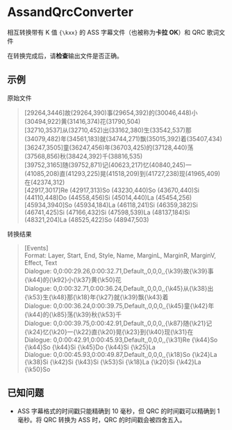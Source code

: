 # AssandQrcConverter
相互转换带有 K 值 `{\kxx}` 的 ASS 字幕文件（也被称为**卡拉 OK**）和 QRC 歌词文件  

在转换完成后，请**检查**输出文件是否正确。
## 示例
原始文件

>[29264,3446]故(29264,390)事(29654,392)的(30046,448)小(30494,922)黄(31416,374)花(31790,504)  
[32710,3537]从(32710,452)出(33162,380)生(33542,537)那(34079,482)年(34561,183)就(34744,271)飘(35015,392)着(35407,434)  
[36247,3505]童(36247,456)年(36703,425)的(37128,440)荡(37568,856)秋(38424,392)千(38816,535)  
[39752,3165]随(39752,871)记(40623,217)忆(40840,245)一(41085,208)直(41293,225)晃(41518,209)到(41727,238)现(41965,409)在(42374,312)  
[42917,3017]Re (42917,313)So (43230,440)So (43670,440)Si (44110,448)Do (44558,456)Si (45014,440)La (45454,256)  
[45934,3940]So (45934,184)La (46118,241)Si (46359,382)Si (46741,425)Si (47166,432)Si (47598,539)La (48137,184)Si (48321,204)La (48525,422)So (48947,503)  



转换结果

>[Events]  
Format: Layer, Start, End, Style, Name, MarginL, MarginR, MarginV, Effect, Text  
Dialogue: 0,0:00:29.26,0:00:32.71,Default,,0,0,0,,{\k39}故{\k39}事{\k44}的{\k92}小{\k37}黄{\k50}花  
Dialogue: 0,0:00:32.71,0:00:36.24,Default,,0,0,0,,{\k45}从{\k38}出{\k53}生{\k48}那{\k18}年{\k27}就{\k39}飘{\k43}着  
Dialogue: 0,0:00:36.24,0:00:39.75,Default,,0,0,0,,{\k45}童{\k42}年{\k44}的{\k85}荡{\k39}秋{\k53}千  
Dialogue: 0,0:00:39.75,0:00:42.91,Default,,0,0,0,,{\k87}随{\k21}记{\k24}忆{\k20}一{\k22}直{\k20}晃{\k23}到{\k40}现{\k31}在  
Dialogue: 0,0:00:42.91,0:00:45.93,Default,,0,0,0,,{\k31}Re {\k44}So {\k44}So {\k44}Si {\k45}Do {\k44}Si {\k25}La   
Dialogue: 0,0:00:45.93,0:00:49.87,Default,,0,0,0,,{\k18}So {\k24}La {\k38}Si {\k42}Si {\k43}Si {\k53}Si {\k18}La {\k20}Si {\k42}La {\k50}So   

## 已知问题
- ASS 字幕格式的时间戳只能精确到 10 毫秒，但 QRC 的时间戳可以精确到 1 毫秒。将 QRC 转换为 ASS 时，QRC 的时间戳会被四舍五入。  
